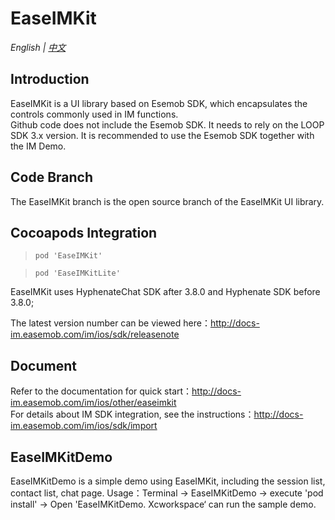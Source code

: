 # EaseIMKit

*English | [中文](README.md)*

## Introduction
EaseIMKit is a UI library based on Esemob SDK, which encapsulates the controls commonly used in IM functions.</br>
Github code does not include the Esemob SDK. It needs to rely on the LOOP SDK 3.x version. It is recommended to use the Esemob SDK together with the IM Demo.

## Code Branch
The EaseIMKit branch is the open source branch of the EaseIMKit UI library.

## Cocoapods Integration
>```
>pod 'EaseIMKit'
>```

>```
>pod 'EaseIMKitLite'
>```

EaseIMKit uses HyphenateChat SDK after 3.8.0 and Hyphenate SDK before 3.8.0;

The latest version number can be viewed here：http://docs-im.easemob.com/im/ios/sdk/releasenote

## Document
Refer to the documentation for quick start：http://docs-im.easemob.com/im/ios/other/easeimkit</br>
For details about IM SDK integration, see the instructions：http://docs-im.easemob.com/im/ios/sdk/import

## EaseIMKitDemo 
EaseIMKitDemo is a simple demo using EaseIMKit, including the session list, contact list, chat page.
Usage：Terminal -> EaseIMKitDemo -> execute 'pod install' -> Open 'EaseIMKitDemo. Xcworkspace‘ can run the sample demo.
